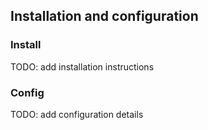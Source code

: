 ## Installation and configuration

### Install

TODO: add installation instructions

### Config

TODO: add configuration details
